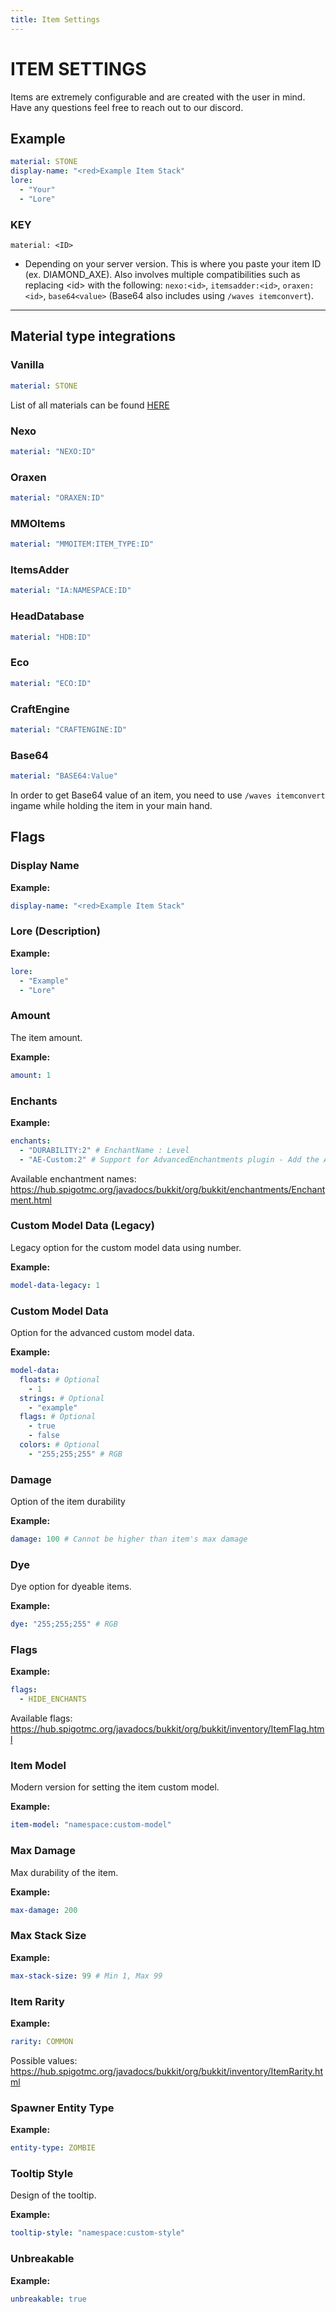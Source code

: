 ```yaml
---
title: Item Settings
---
```

# ITEM SETTINGS

Items are extremely configurable and are created with the user in mind. Have any questions feel free to reach out to our discord.

## Example
```yml
material: STONE
display-name: "<red>Example Item Stack"
lore:
  - "Your"
  - "Lore"
```

### KEY

`material: <ID>`
  - Depending on your server version. This is where you paste your item ID (ex. DIAMOND_AXE). Also involves multiple compatibilities such as replacing &lt;id&gt; with the following: `nexo:<id>`, `itemsadder:<id>`, `oraxen:<id>`, `base64<value>` (Base64 also includes using `/waves itemconvert`). 

---

## Material type integrations

### Vanilla

```yml
material: STONE
```

List of all materials can be found [HERE](https://hub.spigotmc.org/javadocs/bukkit/org/bukkit/Material.html)

### Nexo

```yml
material: "NEXO:ID"
```

### Oraxen

```yml
material: "ORAXEN:ID"
```

### MMOItems

```yml
material: "MMOITEM:ITEM_TYPE:ID"
```

### ItemsAdder

```yml
material: "IA:NAMESPACE:ID"
```

### HeadDatabase

```yml
material: "HDB:ID"
```

### Eco

```yml
material: "ECO:ID"
```

### CraftEngine

```yml
material: "CRAFTENGINE:ID"
```

### Base64

```yml
material: "BASE64:Value"
```

In order to get Base64 value of an item, you need to use ``/waves itemconvert`` ingame while holding the item in your main hand.

## Flags

### Display Name

**Example:**
```yml
display-name: "<red>Example Item Stack"
```

### Lore (Description)

**Example:**
```yml
lore:
  - "Example"
  - "Lore"
```

### Amount
The item amount.

**Example:**
```yml
amount: 1
```

### Enchants

**Example:**
```yml
enchants:
  - "DURABILITY:2" # EnchantName : Level
  - "AE-Custom:2" # Support for AdvancedEnchantments plugin - Add the AE- prefix
```

Available enchantment names:
https://hub.spigotmc.org/javadocs/bukkit/org/bukkit/enchantments/Enchantment.html

### Custom Model Data (Legacy)
Legacy option for the custom model data using number.

**Example:**
```yml
model-data-legacy: 1
```

### Custom Model Data
Option for the advanced custom model data.

**Example:**
```yml
model-data:
  floats: # Optional
    - 1
  strings: # Optional
    - "example"
  flags: # Optional
    - true
    - false
  colors: # Optional
    - "255;255;255" # RGB
```

### Damage
Option of the item durability

**Example:**
```yml
damage: 100 # Cannot be higher than item's max damage
```

### Dye
Dye option for dyeable items.

**Example:**
```yml
dye: "255;255;255" # RGB
```

### Flags

**Example:**
```yml
flags:
  - HIDE_ENCHANTS
```

Available flags:
https://hub.spigotmc.org/javadocs/bukkit/org/bukkit/inventory/ItemFlag.html

### Item Model
Modern version for setting the item custom model.

**Example:**
```yml
item-model: "namespace:custom-model"
```

### Max Damage
Max durability of the item.

**Example:**
```yml
max-damage: 200
```

### Max Stack Size

**Example:**
```yml
max-stack-size: 99 # Min 1, Max 99
```

### Item Rarity

**Example:**
```yml
rarity: COMMON
```

Possible values: https://hub.spigotmc.org/javadocs/bukkit/org/bukkit/inventory/ItemRarity.html

### Spawner Entity Type

**Example:**
```yml
entity-type: ZOMBIE
```

### Tooltip Style
Design of the tooltip.

**Example:**
```yml
tooltip-style: "namespace:custom-style"
```

### Unbreakable

**Example:**
```yml
unbreakable: true
```